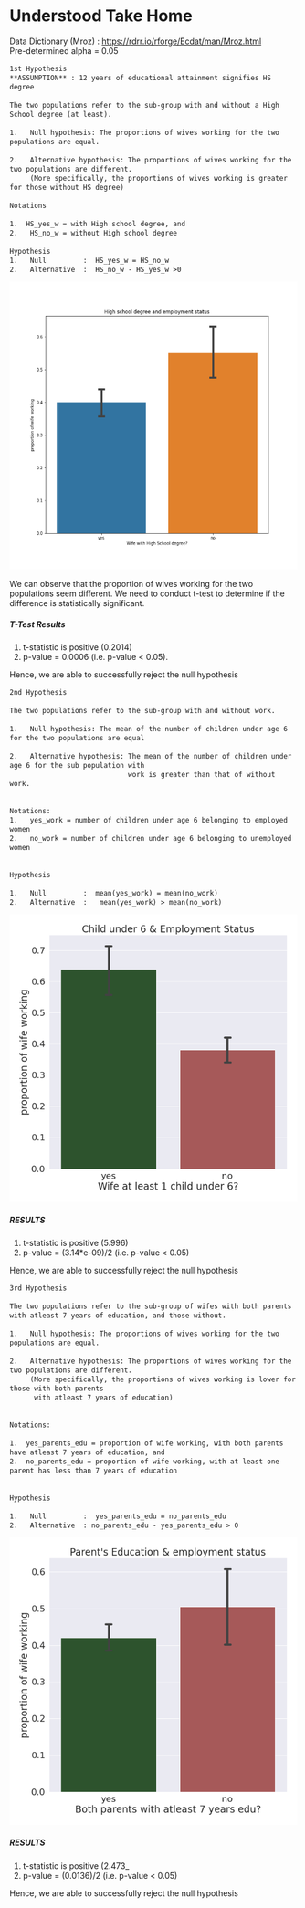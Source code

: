 
# Understood Take Home <br>
Data Dictionary (Mroz) : https://rdrr.io/rforge/Ecdat/man/Mroz.html <br>
Pre-determined alpha = 0.05

```
1st Hypothesis
**ASSUMPTION** : 12 years of educational attainment signifies HS degree

The two populations refer to the sub-group with and without a High School degree (at least).

1.   Null hypothesis: The proportions of wives working for the two populations are equal.

2.   Alternative hypothesis: The proportions of wives working for the two populations are different. 
     (More specifically, the proportions of wives working is greater for those without HS degree)

Notations

1.  HS_yes_w = with High school degree, and 
2.   HS_no_w = without High school degree

Hypothesis
1.   Null         :  HS_yes_w = HS_no_w 
2.   Alternative  :  HS_no_w - HS_yes_w >0

```
![HighSchool](/images/H13.png)

We can observe that the proportion of wives working for the two populations seem different.
We need to conduct t-test to determine if the difference is statistically significant.
##### T-Test Results

1.   t-statistic is positive (0.2014)
2.   p-value = 0.0006 (i.e. p-value < 0.05).

Hence, we are able to successfully reject the null 
hypothesis 


```
2nd Hypothesis

The two populations refer to the sub-group with and without work.

1.   Null hypothesis: The mean of the number of children under age 6 for the two populations are equal

2.   Alternative hypothesis: The mean of the number of children under age 6 for the sub population with 
                             work is greater than that of without work.


Notations:
1.   yes_work = number of children under age 6 belonging to employed women
2.   no_work = number of children under age 6 belonging to unemployed women


Hypothesis

1.   Null         :  mean(yes_work) = mean(no_work)
2.   Alternative  :   mean(yes_work) > mean(no_work)
```

![Child6](/images/H23.png)


##### RESULTS

1.   t-statistic is positive (5.996)
2.   p-value = (3.14*e-09)/2 (i.e. p-value < 0.05)


Hence, we are able to successfully reject the null hypothesis

```
3rd Hypothesis

The two populations refer to the sub-group of wifes with both parents with atleast 7 years of education, and those without.

1.   Null hypothesis: The proportions of wives working for the two populations are equal.

2.   Alternative hypothesis: The proportions of wives working for the two populations are different.
     (More specifically, the proportions of wives working is lower for those with both parents 
      with atleast 7 years of education)


Notations:

1.  yes_parents_edu = proportion of wife working, with both parents have atleast 7 years of education, and 
2.  no_parents_edu = proportion of wife working, with at least one parent has less than 7 years of education


Hypothesis

1.   Null         :  yes_parents_edu = no_parents_edu 
2.   Alternative  : no_parents_edu - yes_parents_edu > 0

```


![Child6](/images/H32.png)


##### RESULTS

1.   t-statistic is positive (2.473_
2.   p-value = (0.0136)/2 (i.e. p-value < 0.05)


Hence, we are able to successfully reject the null hypothesis
